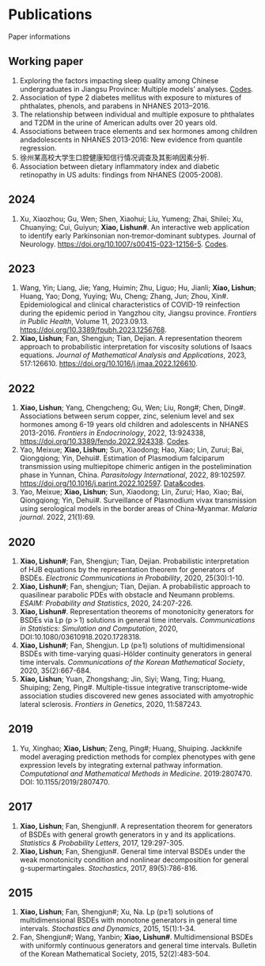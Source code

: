 # Publications
Paper informations

## Working paper
1. Exploring the factors impacting sleep quality among Chinese undergraduates in Jiangsu Province: Multiple models’ analyses. [Codes](https://github.com/xiaostat/SleepQualityMultipleModelsAnalyses).
2. Association of type 2 diabetes mellitus with exposure to mixtures of phthalates, phenols, and parabens in NHANES 2013–2016. 
3. The relationship between individual and multiple exposure to phthalates and T2DM in the urine of American adults over 20 years old. 
4. Associations between trace elements and sex hormones among children andadolescents in NHANES 2013-2016: New evidence from quantile regression. 
5. 徐州某高校大学生口腔健康知信行情况调查及其影响因素分析.
6. Association between dietary inflammatory index and diabetic retinopathy in US adults: findings from NHANES (2005-2008). 

## 2024
1. Xu, Xiaozhou; Gu, Wen; Shen, Xiaohui; Liu, Yumeng; Zhai, Shilei; Xu, Chuanying; Cui, Guiyun; **Xiao, Lishun#**. 
An interactive web application to identify early Parkinsonian non‐tremor‐dominant subtypes. Journal of Neurology. <https://doi.org/10.1007/s00415-023-12156-5>.
[Codes](https://github.com/xiaostat/IdentifyEarlyParkinsonianNonTremorDominantSubtypes).

## 2023
1. Wang, Yin; Liang, Jie; Yang, Huimin; Zhu, Liguo; Hu, Jianli; **Xiao, Lishun**; Huang, Yao; Dong, Yuying; Wu, Cheng; Zhang, Jun; Zhou, Xin#. Epidemiological and clinical characteristics of COVID-19 reinfection during the epidemic period in Yangzhou city, Jiangsu province. *Frontiers in Public Health*, Volume 11, 2023.09.13. <https://doi.org/10.3389/fpubh.2023.1256768>.
2. **Xiao, Lishun**; Fan, Shengjun; Tian, Dejian. A representation theorem approach to probabilistic interpretation for viscosity solutions of Isaacs equations. 
*Journal of Mathematical Analysis and Applications*, 2023, 517:126610. <https://doi.org/10.1016/j.jmaa.2022.126610>.

## 2022
1. **Xiao, Lishun**; Yang, Chengcheng; Gu, Wen; Liu, Rong#; Chen, Ding#. 
Associations between serum copper, zinc, selenium level and sex hormones among 6-19 years old children and adolescents in NHANES 2013-2016. 
*Frontiers in Endocrinology*, 2022, 13:924338, <https://doi.org/10.3389/fendo.2022.924338>. [Codes](https://github.com/xiaostat/SeCuZnAndSexHormones).
2. Yao, Meixue; **Xiao, Lishun**; Sun, Xiaodong; Hao, Xiao; Lin, Zurui; Bai, Qiongqiong; Yin, Dehui#. 
Estimation of Plasmodium falciparum transmission using multiepitope chimeric antigen in the postelimination phase in Yunnan, China. *Parasitology International*, 2022, 89:102597. 
<https://doi.org/10.1016/j.parint.2022.102597>. [Data&codes](https://github.com/xiaostat/EstimationOfPlasmodiumFalciparum).
3. Yao, Meixue; **Xiao, Lishun**; Sun, Xiaodong; Lin, Zurui; Hao, Xiao; Bai, Qiongqiong; Yin, Dehui#. 
Surveillance of Plasmodium vivax transmission using serological models in the border areas of China-Myanmar. *Malaria journal*. 2022, 21(1):69.

## 2020
1. **Xiao, Lishun#**; Fan, Shengjun; Tian, Dejian. Probabilistic interpretation of HJB equations by the representation theorem for generators of BSDEs. *Electronic Communications in Probability*, 2020, 25(30):1-10.
2. **Xiao, Lishun#**; Fan, shengjun; Tian, Dejian. A probabilistic approach to quasilinear parabolic PDEs with obstacle and Neumann problems. *ESAIM: Probability and Statistics*, 2020, 24:207-226. 
3. **Xiao, Lishun#**. Representation theorems of monotonicity generators for BSDEs via Lp (p > 1) solutions in general time intervals. *Communications in Statistics: Simulation and Computation*, 2020, DOI:10.1080/03610918.2020.1728318.
4. **Xiao, Lishun#**; Fan, Shengjun. Lp (p≥1) solutions of multidimensional BSDEs with time-varying quasi-Hölder continuity generators in general time intervals. *Communications of the Korean Mathematical Society*, 2020, 35(2):667-684.
5. **Xiao, Lishun**; Yuan, Zhongshang; Jin, Siyi; Wang, Ting; Huang, Shuiping; Zeng, Ping#. Multiple-tissue integrative transcriptome-wide association studies discovered new genes associated with amyotrophic lateral sclerosis. *Frontiers in Genetics*, 2020, 11:587243.

## 2019
1. Yu, Xinghao; **Xiao, Lishun**; Zeng, Ping#; Huang, Shuiping. Jackknife model averaging prediction methods for complex phenotypes with gene expression levels by integrating external pathway information. *Computational and Mathematical Methods in Medicine*. 2019:2807470. DOI: 10.1155/2019/2807470.

## 2017
1. **Xiao, Lishun**; Fan, Shengjun#. A representation theorem for generators of BSDEs with general growth generators in y and its applications. *Statistics & Probability Letters*, 2017, 129:297-305. 
2. **Xiao, Lishun**; Fan, Shengjun#. General time interval BSDEs under the weak monotonicity condition and nonlinear decomposition for general g-supermartingales. *Stochastics*, 2017, 89(5):786-816. 

## 2015
1. **Xiao, Lishun**; Fan, Shengjun#; Xu, Na. Lp (p≥1) solutions of multidimensional BSDEs with monotone generators in general time intervals. *Stochastics and Dynamics*, 2015, 15(1):1-34.
2. Fan, Shengjun#; Wang, Yanbin; **Xiao, Lishun#**. Multidimensional BSDEs with uniformly continuous generators and general time intervals. Bulletin of the Korean Mathematical Society, 2015, 52(2):483-504.




